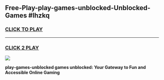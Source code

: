 
## Free-Play-play-games-unblocked-Unblocked-Games #lhzkq
<h3>
<a href="https://news.freeplayer.one?title=play-games-unblocked&ref=8M">CLICK TO PLAY</a></h3>
<hr>

<h3>
<a href="https://news.freeplayer.one?title=play-games-unblocked&ref=8M">CLICK 2 PLAY</a>
  
</h3>

<a href="https://news.freeplayer.one?title=play-games-unblocked&ref=8M"><img src="https://clearcache.store/games.png"></a>


**play-games-unblocked games unblocked: Your Gateway to Fun and Accessible Online Gaming**
